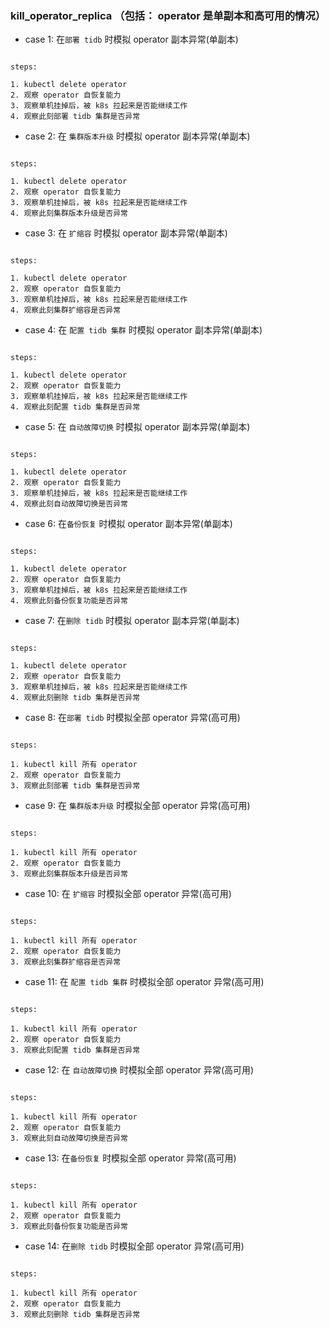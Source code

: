### kill_operator_replica （包括： operator 是单副本和高可用的情况）

- case 1: 在`部署 tidb` 时模拟 operator 副本异常(单副本)

```

steps:

1. kubectl delete operator
2. 观察 operator 自恢复能力
3. 观察单机挂掉后，被 k8s 拉起来是否能继续工作
4. 观察此刻部署 tidb 集群是否异常

```

- case 2: 在 `集群版本升级` 时模拟 operator 副本异常(单副本)

```

steps:

1. kubectl delete operator
2. 观察 operator 自恢复能力
3. 观察单机挂掉后，被 k8s 拉起来是否能继续工作
4. 观察此刻集群版本升级是否异常

```

- case 3: 在 `扩缩容` 时模拟 operator 副本异常(单副本)

```

steps:

1. kubectl delete operator
2. 观察 operator 自恢复能力
3. 观察单机挂掉后，被 k8s 拉起来是否能继续工作
4. 观察此刻集群扩缩容是否异常

```

- case 4: 在 `配置 tidb 集群` 时模拟 operator 副本异常(单副本)

```

steps:

1. kubectl delete operator
2. 观察 operator 自恢复能力
3. 观察单机挂掉后，被 k8s 拉起来是否能继续工作
4. 观察此刻配置 tidb 集群是否异常

```

- case 5: 在 `自动故障切换` 时模拟 operator 副本异常(单副本)

```

steps:

1. kubectl delete operator
2. 观察 operator 自恢复能力
3. 观察单机挂掉后，被 k8s 拉起来是否能继续工作
4. 观察此刻自动故障切换是否异常

```

- case 6: 在`备份恢复` 时模拟 operator 副本异常(单副本)

```

steps:

1. kubectl delete operator
2. 观察 operator 自恢复能力
3. 观察单机挂掉后，被 k8s 拉起来是否能继续工作
4. 观察此刻备份恢复功能是否异常

```

- case 7: 在`删除 tidb` 时模拟 operator 副本异常(单副本)

```

steps:

1. kubectl delete operator
2. 观察 operator 自恢复能力
3. 观察单机挂掉后，被 k8s 拉起来是否能继续工作
4. 观察此刻删除 tidb 集群是否异常

```

- case 8: 在`部署 tidb` 时模拟全部 operator 异常(高可用)

```

steps:

1. kubectl kill 所有 operator 
2. 观察 operator 自恢复能力
3. 观察此刻部署 tidb 集群是否异常

```

- case 9: 在 `集群版本升级` 时模拟全部 operator 异常(高可用)

```

steps:

1. kubectl kill 所有 operator
2. 观察 operator 自恢复能力
3. 观察此刻集群版本升级是否异常

```

- case 10: 在 `扩缩容` 时模拟全部 operator 异常(高可用)

```

steps:

1. kubectl kill 所有 operator
2. 观察 operator 自恢复能力
3. 观察此刻集群扩缩容是否异常

```

- case 11: 在 `配置 tidb 集群` 时模拟全部 operator 异常(高可用)

```

steps:

1. kubectl kill 所有 operator
2. 观察 operator 自恢复能力
3. 观察此刻配置 tidb 集群是否异常

```

- case 12: 在 `自动故障切换` 时模拟全部 operator 异常(高可用)

```

steps:

1. kubectl kill 所有 operator
2. 观察 operator 自恢复能力
3. 观察此刻自动故障切换是否异常

```

- case 13: 在`备份恢复` 时模拟全部 operator 异常(高可用)

```

steps:

1. kubectl kill 所有 operator
2. 观察 operator 自恢复能力
3. 观察此刻备份恢复功能是否异常

```

- case 14: 在`删除 tidb` 时模拟全部 operator 异常(高可用)

```

steps:

1. kubectl kill 所有 operator
2. 观察 operator 自恢复能力
3. 观察此刻删除 tidb 集群是否异常

```